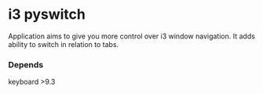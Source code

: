 i3 pyswitch
===========

Application aims to give you more control over i3 window navigation.
It adds ability to switch in relation to tabs.

### Depends

keyboard >9.3
